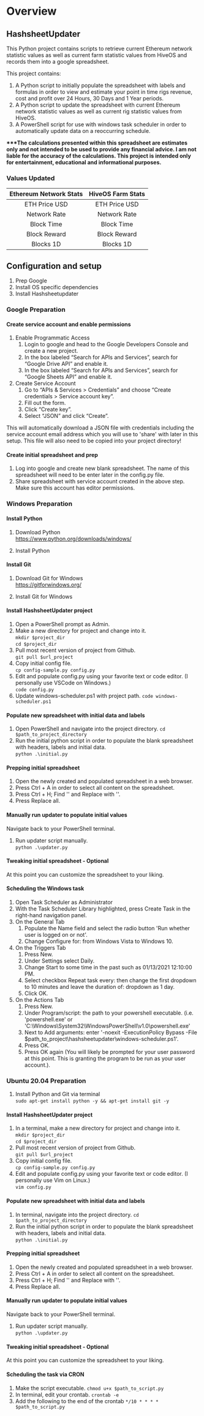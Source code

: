# Overview
## HashsheetUpdater
This Python project contains scripts to retrieve current Ethereum network statistic values as well as current farm statistic values from HiveOS and records them into a google spreadsheet.

This project contains:  
   1. A Python script to initially populate the spreadsheet with labels and formulas in order to view and estimate your point in time rigs revenue, cost and profit over 24 Hours, 30 Days and 1 Year periods.
   1. A Python script to update the spreadsheet with current Ethereum network statistic values as well as current rig statistic values from HiveOS.
   1. A PowerShell script for use with windows task scheduler in order to automatically update data on a reoccurring schedule.

**\*\*\*The calculations presented within this spreadsheet are estimates only and not intended to be used to provide any financial advice. I am not liable for the accuracy of the calculations. This project is intended only for entertainment, educational and informational purposes.**  

### Values Updated  
|Ethereum Network Stats|HiveOS Farm Stats|
| :------------------: | :--------: |
|ETH Price USD|ETH Price USD|
Network Rate|Network Rate|
Block Time|Block Time|
Block Reward|Block Reward|
Blocks 1D|Blocks 1D|

## Configuration and setup
   1. Prep Google
   1. Install OS specific dependencies
   1. Install Hashsheetupdater    

### Google Preparation
#### Create service account and enable permissions  
   1. Enable Programmatic Access
      1. Login to google and head to the Google Developers Console and create a new project.
      1. In the box labeled “Search for APIs and Services”, search for “Google Drive API” and enable it.
      1. In the box labeled “Search for APIs and Services”, search for “Google Sheets API” and enable it.
   1. Create Service Account
      1. Go to “APIs & Services > Credentials” and choose “Create credentials > Service account key”.
      1. Fill out the form.
      1. Click “Create key”.
      1. Select “JSON” and click “Create”.

This will automatically download a JSON file with credentials including the service account email address which you will use to 'share' with later in this setup. This file will also need to be copied into your project directory!

#### Create initial spreadsheet and prep  
   1. Log into google and create new blank spreadsheet. The name of this spreadsheet will need to be enter later in the config.py file.
   1. Share spreadsheet with service account created in the above step. Make sure this account has editor permissions.

### Windows Preparation
#### Install Python
   1. Download Python  
   https://www.python.org/downloads/windows/

   1. Install Python

#### Install Git
   1. Download Git for Windows  
   https://gitforwindows.org/

   1. Install Git for Windows

#### Install HashsheetUpdater project
   1. Open a PowerShell prompt as Admin.  
   1. Make a new directory for project and change into it.  
   `mkdir $project_dir`  
   `cd $project_dir`  
   1. Pull most recent version of project from Github.  
   `git pull $url_project`  
   1. Copy initial config file.  
   `cp config-sample.py config.py`  
   1. Edit and populate config.py using your favorite text or code editor. (I personally use VSCode on Windows.)  
   `code config.py`  
   1. Update windows-scheduler.ps1 with project path.
   `code windows-scheduler.ps1`
   
#### Populate new spreadsheet with initial data and labels  
   1. Open PowerShell and navigate into the project directory.
   `cd $path_to_project_directory`
   1. Run the initial python script in order to populate the blank spreadsheet with headers, labels and initial data.  
   `python .\initial.py`  

#### Prepping initial spreadsheet
   1. Open the newly created and populated spreadsheet in a web browser.  
   1. Press Ctrl + A in order to select all content on the spreadsheet.  
   1. Press Ctrl + H; Find '\' and Replace with ''.
   1. Press Replace all.

#### Manually run updater to populate initial values
Navigate back to your PowerShell terminal.  
   1. Run updater script manually.  
   `python .\updater.py `

#### Tweaking initial spreadsheet - Optional  
At this point you can customize the spreadsheet to your liking.

#### Scheduling the Windows task  
   1. Open Task Scheduler as Administrator  
   1. With the Task Scheduler Library highlighted, press Create Task in the right-hand navigation panel.  
   1. On the General Tab  
      1. Populate the Name field and select the radio button 'Run whether user is logged on or not'.  
      1. Change Configure for: from Windows Vista to Windows 10.  
   1. On the Triggers Tab  
      1. Press New.  
      1. Under Settings select Daily.   
      1. Change Start to some time in the past such as 01/13/2021 12:10:00 PM. 
      1. Select checkbox Repeat task every: then change the first dropdown to 10 minutes and leave the duration of: dropdown as 1 day.  
      1. Click OK.   
   1. On the Actions Tab  
      1. Press New.  
      1. Under Program/script: the path to your powershell executable. (i.e. 'powershell.exe' or 'C:\Windows\System32\WindowsPowerShell\v1.0\powershell.exe'  
      1. Next to Add arguments: enter '-noexit -ExecutionPolicy Bypass -File $path_to_project\hashsheetupdater\windows-scheduler.ps1'.  
      1. Press OK.  
      1. Press OK again (You will likely be prompted for your user password at this point. This is granting the program to be run as your user account.).  

### Ubuntu 20.04 Preparation  
   1.  Install Python and Git via terminal  
   `sudo apt-get install python -y && apt-get install git -y`

#### Install HashsheetUpdater project
   1. In a terminal, make a new directory for project and change into it.  
   `mkdir $project_dir`  
   `cd $project_dir`  
   1. Pull most recent version of project from Github.  
   `git pull $url_project`  
   1. Copy initial config file.  
   `cp config-sample.py config.py`  
   1. Edit and populate config.py using your favorite text or code editor. (I personally use Vim on Linux.)  
   `vim config.py`  
   
   
#### Populate new spreadsheet with initial data and labels  
   1. In terminal, navigate into the project directory.
   `cd $path_to_project_directory`
   1. Run the initial python script in order to populate the blank spreadsheet with headers, labels and initial data.  
   `python .\initial.py`  

#### Prepping initial spreadsheet
   1. Open the newly created and populated spreadsheet in a web browser.  
   1. Press Ctrl + A in order to select all content on the spreadsheet.  
   1. Press Ctrl + H; Find '\' and Replace with ''.
   1. Press Replace all.

#### Manually run updater to populate initial values
Navigate back to your PowerShell terminal.  
   1. Run updater script manually.  
   `python .\updater.py `

#### Tweaking initial spreadsheet - Optional  
At this point you can customize the spreadsheet to your liking.

#### Scheduling the task via CRON  
   1. Make the script executable.
   `chmod u+x $path_to_script.py`
   1. In terminal, edit your crontab.
   `crontab -e`
   1.  Add the following to the end of the crontab
   `*/10 * * * * $path_to_script.py`